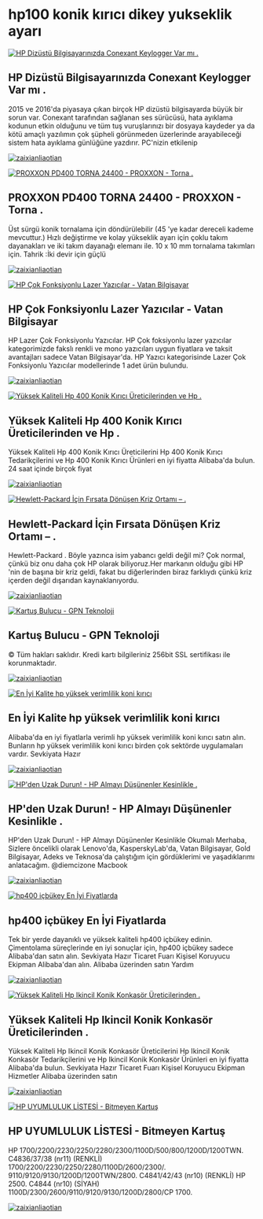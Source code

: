 # hp100 konik kırıcı dikey yukseklik ayarı
<a href="https://mnn.zoosnet.net/LR/Chatpre.aspx?id=MNN94995150&p=https://topgrinding.com/" target="_blank">![HP Dizüstü Bilgisayarınızda Conexant Keylogger Var mı .](https://github.com/technlg/images/blob/main/14.jpg)</a>
## HP Dizüstü Bilgisayarınızda Conexant Keylogger Var mı .
2015 ve 2016'da piyasaya çıkan birçok HP dizüstü bilgisayarda büyük bir sorun var. Conexant tarafından sağlanan ses sürücüsü, hata ayıklama kodunun etkin olduğunu ve tüm tuş vuruşlarınızı bir dosyaya kaydeder ya da kötü amaçlı yazılımın çok şüpheli görünmeden üzerlerinde arayabileceği sistem hata ayıklama günlüğüne yazdırır. PC'nizin etkilenip 
<a href="https://mnn.zoosnet.net/LR/Chatpre.aspx?id=MNN94995150&p=https://topgrinding.com/" target="_blank"><img src="https://github.com/technlg/images/raw/main/chat11.jpg" alt="zaixianliaotian"/></a><a href="//whatsapp.shibangsoft.com/WhatsApp.php" ><img src="https://github.com/technlg/images/raw/main/chat11.png" alt=""></a>
<a href="https://mnn.zoosnet.net/LR/Chatpre.aspx?id=MNN94995150&p=https://topgrinding.com/" target="_blank">![PROXXON PD400 TORNA 24400 - PROXXON - Torna .](https://github.com/technlg/images/blob/main/66.jpg)</a>
## PROXXON PD400 TORNA 24400 - PROXXON - Torna .
Üst sürgü konik tornalama için döndürülebilir (45 'ye kadar dereceli kademe mevcuttur.) Hızlı değiştirme ve kolay yükseklik ayarı için çoklu takım dayanakları ve iki takım dayanağı elemanı ile. 10 x 10 mm tornalama takımları için. Tahrik :İki devir için güçlü
<a href="https://mnn.zoosnet.net/LR/Chatpre.aspx?id=MNN94995150&p=https://topgrinding.com/" target="_blank"><img src="https://github.com/technlg/images/raw/main/chat11.jpg" alt="zaixianliaotian"/></a><a href="//whatsapp.shibangsoft.com/WhatsApp.php" ><img src="https://github.com/technlg/images/raw/main/chat11.png" alt=""></a>
<a href="https://mnn.zoosnet.net/LR/Chatpre.aspx?id=MNN94995150&p=https://topgrinding.com/" target="_blank">![HP Çok Fonksiyonlu Lazer Yazıcılar - Vatan Bilgisayar](https://github.com/technlg/images/blob/main/18.jpg)</a>
## HP Çok Fonksiyonlu Lazer Yazıcılar - Vatan Bilgisayar
HP Lazer Çok Fonksiyonlu Yazıcılar. HP Çok foksiyonlu lazer yazıcılar kategorimizde fakslı renkli ve mono yazıcıları uygun fiyatlara ve taksit avantajları sadece Vatan Bilgisayar'da. HP Yazıcı kategorisinde Lazer Çok Fonksiyonlu Yazıcılar modellerinde 1 adet ürün bulundu.
<a href="https://mnn.zoosnet.net/LR/Chatpre.aspx?id=MNN94995150&p=https://topgrinding.com/" target="_blank"><img src="https://github.com/technlg/images/raw/main/chat11.jpg" alt="zaixianliaotian"/></a><a href="//whatsapp.shibangsoft.com/WhatsApp.php" ><img src="https://github.com/technlg/images/raw/main/chat11.png" alt=""></a>
<a href="https://mnn.zoosnet.net/LR/Chatpre.aspx?id=MNN94995150&p=https://topgrinding.com/" target="_blank">![Yüksek Kaliteli Hp 400 Konik Kırıcı Üreticilerinden ve Hp .](https://github.com/technlg/images/blob/main/19.jpg)</a>
## Yüksek Kaliteli Hp 400 Konik Kırıcı Üreticilerinden ve Hp .
Yüksek Kaliteli Hp 400 Konik Kırıcı Üreticilerini Hp 400 Konik Kırıcı Tedarikçilerini ve Hp 400 Konik Kırıcı Ürünleri en iyi fiyatta Alibaba'da bulun. 24 saat içinde birçok fiyat
<a href="https://mnn.zoosnet.net/LR/Chatpre.aspx?id=MNN94995150&p=https://topgrinding.com/" target="_blank"><img src="https://github.com/technlg/images/raw/main/chat11.jpg" alt="zaixianliaotian"/></a><a href="//whatsapp.shibangsoft.com/WhatsApp.php" ><img src="https://github.com/technlg/images/raw/main/chat11.png" alt=""></a>
<a href="https://mnn.zoosnet.net/LR/Chatpre.aspx?id=MNN94995150&p=https://topgrinding.com/" target="_blank">![Hewlett-Packard İçin Fırsata Dönüşen Kriz Ortamı – .](https://github.com/technlg/images/blob/main/11.jpg)</a>
## Hewlett-Packard İçin Fırsata Dönüşen Kriz Ortamı – .
Hewlett-Packard . Böyle yazınca isim yabancı geldi değil mi? Çok normal, çünkü biz onu daha çok HP olarak biliyoruz.Her markanın olduğu gibi HP 'nin de başına bir kriz geldi, fakat bu diğerlerinden biraz farklıydı çünkü kriz içerden değil dışarıdan kaynaklanıyordu. 
<a href="https://mnn.zoosnet.net/LR/Chatpre.aspx?id=MNN94995150&p=https://topgrinding.com/" target="_blank"><img src="https://github.com/technlg/images/raw/main/chat11.jpg" alt="zaixianliaotian"/></a><a href="//whatsapp.shibangsoft.com/WhatsApp.php" ><img src="https://github.com/technlg/images/raw/main/chat11.png" alt=""></a>
<a href="https://mnn.zoosnet.net/LR/Chatpre.aspx?id=MNN94995150&p=https://topgrinding.com/" target="_blank">![Kartuş Bulucu - GPN Teknoloji](https://github.com/technlg/images/blob/main/26.jpg)</a>
## Kartuş Bulucu - GPN Teknoloji
© Tüm hakları saklıdır. Kredi kartı bilgileriniz 256bit SSL sertifikası ile korunmaktadır.
<a href="https://mnn.zoosnet.net/LR/Chatpre.aspx?id=MNN94995150&p=https://topgrinding.com/" target="_blank"><img src="https://github.com/technlg/images/raw/main/chat11.jpg" alt="zaixianliaotian"/></a><a href="//whatsapp.shibangsoft.com/WhatsApp.php" ><img src="https://github.com/technlg/images/raw/main/chat11.png" alt=""></a>
<a href="https://mnn.zoosnet.net/LR/Chatpre.aspx?id=MNN94995150&p=https://topgrinding.com/" target="_blank">![En İyi Kalite hp yüksek verimlilik koni kırıcı](https://github.com/technlg/images/blob/main/12.jpg)</a>
## En İyi Kalite hp yüksek verimlilik koni kırıcı
Alibaba'da en iyi fiyatlarla verimli hp yüksek verimlilik koni kırıcı satın alın. Bunların hp yüksek verimlilik koni kırıcı birden çok sektörde uygulamaları vardır. Sevkiyata Hazır
<a href="https://mnn.zoosnet.net/LR/Chatpre.aspx?id=MNN94995150&p=https://topgrinding.com/" target="_blank"><img src="https://github.com/technlg/images/raw/main/chat11.jpg" alt="zaixianliaotian"/></a><a href="//whatsapp.shibangsoft.com/WhatsApp.php" ><img src="https://github.com/technlg/images/raw/main/chat11.png" alt=""></a>
<a href="https://mnn.zoosnet.net/LR/Chatpre.aspx?id=MNN94995150&p=https://topgrinding.com/" target="_blank">![HP'den Uzak Durun! - HP Almayı Düşünenler Kesinlikle .](https://github.com/technlg/images/blob/main/50.jpg)</a>
## HP'den Uzak Durun! - HP Almayı Düşünenler Kesinlikle .
HP'den Uzak Durun! - HP Almayı Düşünenler Kesinlikle Okumalı Merhaba, Sizlere öncelikli olarak Lenovo'da, KasperskyLab'da, Vatan Bilgisayar, Gold Bilgisayar, Adeks ve Teknosa'da çalıştığım için gördüklerimi ve yaşadıklarımı anlatacağım. @diemcizone Macbook 
<a href="https://mnn.zoosnet.net/LR/Chatpre.aspx?id=MNN94995150&p=https://topgrinding.com/" target="_blank"><img src="https://github.com/technlg/images/raw/main/chat11.jpg" alt="zaixianliaotian"/></a><a href="//whatsapp.shibangsoft.com/WhatsApp.php" ><img src="https://github.com/technlg/images/raw/main/chat11.png" alt=""></a>
<a href="https://mnn.zoosnet.net/LR/Chatpre.aspx?id=MNN94995150&p=https://topgrinding.com/" target="_blank">![hp400 içbükey En İyi Fiyatlarda](https://github.com/technlg/images/blob/main/15.jpg)</a>
## hp400 içbükey En İyi Fiyatlarda
Tek bir yerde dayanıklı ve yüksek kaliteli hp400 içbükey edinin. Çimentolama süreçlerinde en iyi sonuçlar için, hp400 içbükey sadece Alibaba'dan satın alın. Sevkiyata Hazır Ticaret Fuarı Kişisel Koruyucu Ekipman Alibaba'dan alın. Alibaba üzerinden satın Yardım
<a href="https://mnn.zoosnet.net/LR/Chatpre.aspx?id=MNN94995150&p=https://topgrinding.com/" target="_blank"><img src="https://github.com/technlg/images/raw/main/chat11.jpg" alt="zaixianliaotian"/></a><a href="//whatsapp.shibangsoft.com/WhatsApp.php" ><img src="https://github.com/technlg/images/raw/main/chat11.png" alt=""></a>
<a href="https://mnn.zoosnet.net/LR/Chatpre.aspx?id=MNN94995150&p=https://topgrinding.com/" target="_blank">![Yüksek Kaliteli Hp Ikincil Konik Konkasör Üreticilerinden .](https://github.com/technlg/images/blob/main/60.jpg)</a>
## Yüksek Kaliteli Hp Ikincil Konik Konkasör Üreticilerinden .
Yüksek Kaliteli Hp Ikincil Konik Konkasör Üreticilerini Hp Ikincil Konik Konkasör Tedarikçilerini ve Hp Ikincil Konik Konkasör Ürünleri en iyi fiyatta Alibaba'da bulun. Sevkiyata Hazır Ticaret Fuarı Kişisel Koruyucu Ekipman Hizmetler Alibaba üzerinden satın
<a href="https://mnn.zoosnet.net/LR/Chatpre.aspx?id=MNN94995150&p=https://topgrinding.com/" target="_blank"><img src="https://github.com/technlg/images/raw/main/chat11.jpg" alt="zaixianliaotian"/></a><a href="//whatsapp.shibangsoft.com/WhatsApp.php" ><img src="https://github.com/technlg/images/raw/main/chat11.png" alt=""></a>
<a href="https://mnn.zoosnet.net/LR/Chatpre.aspx?id=MNN94995150&p=https://topgrinding.com/" target="_blank">![HP UYUMLULUK LİSTESİ - Bitmeyen Kartuş](https://github.com/technlg/images/blob/main/8.jpg)</a>
## HP UYUMLULUK LİSTESİ - Bitmeyen Kartuş
HP 1700/2200/2230/2250/2280/2300/1100D/500/800/1200D/1200TWN. C4836/37/38 (nr11) (RENKLİ) 1700/2200/2230/2250/2280/1100D/2600/2300/. 9110/9120/9130/1200D/1200TWN/2800. C4841/42/43 (nr10) (RENKLİ) HP 2500. C4844 (nr10) (SİYAH) 1100D/2300/2600/9110/9120/9130/1200D/2800/CP 1700.
<a href="https://mnn.zoosnet.net/LR/Chatpre.aspx?id=MNN94995150&p=https://topgrinding.com/" target="_blank"><img src="https://github.com/technlg/images/raw/main/chat11.jpg" alt="zaixianliaotian"/></a><a href="//whatsapp.shibangsoft.com/WhatsApp.php" ><img src="https://github.com/technlg/images/raw/main/chat11.png" alt=""></a>
